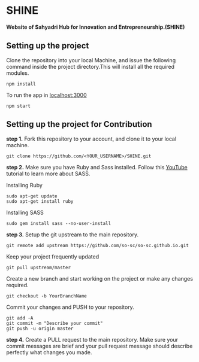 # SHINE
**Website of Sahyadri Hub for Innovation and Entrepreneurship.(SHINE)**

## Setting up the project

Clone the repository into your local Machine, and issue the following command inside the project directory.This will install all the required modules.
```
npm install
```

To run the app in [localhost:3000](localhost:3000)
```
npm start
```

## Setting up the project for Contribution
**step 1.**
Fork this repository to your account, and clone it to your local machine.
```
git clone https://github.com/<YOUR_USERNAME>/SHINE.git
```
**step 2.**
Make sure you have Ruby and Sass installed.
Follow this [YouTube](https://www.youtube.com/watch?v=wz3kElLbEHE&t=1s) tutorial to learn more about SASS.

Installing Ruby
```
sudo apt-get update
sudo apt-get install ruby
```
Installing SASS
```
sudo gem install sass --no-user-install
```
**step 3.**
Setup the git upstream to the main repository.
```
git remote add upstream https://github.com/so-sc/so-sc.github.io.git
```

Keep your project frequently updated
```
git pull upstream/master
```
Create a new branch and start working on the project or make any changes required.
```
git checkout -b YourBranchName
```
Commit your changes and PUSH to your repository.
```
git add -A
git commit -m "Describe your commit"
git push -u origin master
```

**step 4.**
Create a PULL request to the main repository. Make sure your commit messages are brief and your pull request message should describe perfectly what changes you made.



